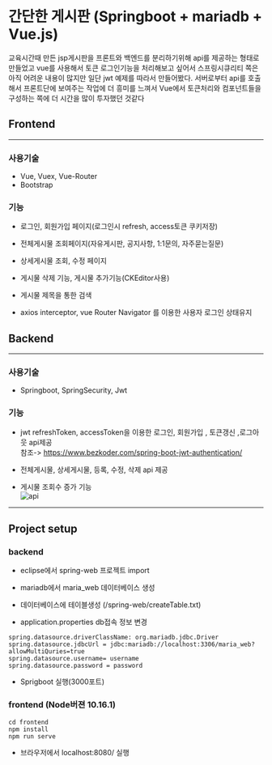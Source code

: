# 간단한 게시판 (Springboot + mariadb + Vue.js) 

교육시간때 만든 jsp게시판을 프론트와 백엔드를 분리하기위해 api를 제공하는 형태로 만들었고
vue를 사용해서 토큰 로그인기능을 처리해보고 싶어서 스프링시큐리티 쪽은 아직 어려운 내용이 많지만 일단 jwt 예제를 따라서 만들어봤다. 서버로부터 api를 호출해서 프론트단에 보여주는 작업에 더 흥미를 느껴서 Vue에서 토큰처리와 컴포넌트들을 구성하는 쪽에 더 시간을 많이 투자했던 것같다
## Frontend
---
### 사용기술
- Vue, Vuex, Vue-Router
- Bootstrap

### 기능
- 로그인, 회원가입 페이지(로그인시 refresh, access토큰 쿠키저장)

- 전체게시물 조회페이지(자유게시판, 공지사항, 1:1문의, 자주묻는질문)

- 상세게시물 조회, 수정 페이지

- 게시물 삭제 기능, 게시물 추가기능(CKEditor사용)

- 게시물 제목을 통한 검색

- axios interceptor, vue Router Navigator 를 이용한 사용자 로그인 상태유지

## Backend
---
### 사용기술
- Springboot, SpringSecurity, Jwt

### 기능
- jwt refreshToken, accessToken을 이용한 로그인, 회원가입 , 토큰갱신 ,로그아웃 api제공   
참조->  https://www.bezkoder.com/spring-boot-jwt-authentication/  

- 전체게시물, 상세게시물, 등록, 수정, 삭제 api 제공

- 게시물 조회수 증가 기능  
![api](https://user-images.githubusercontent.com/22339142/141141505-cbdb5ecc-5895-499f-9d1c-e594e5d339f5.png)
---
## Project setup
### backend  
- eclipse에서 spring-web 프로젝트 import 
- mariadb에서 maria_web 데이터베이스 생성

- 데이터베이스에 테이블생성 (/spring-web/createTable.txt)
- application.properties db접속 정보 변경
```
spring.datasource.driverClassName: org.mariadb.jdbc.Driver
spring.datasource.jdbcUrl = jdbc:mariadb://localhost:3306/maria_web?allowMultiQuries=true
spring.datasource.username= username
spring.datasource.password = password
```
- Sprigboot 실행(3000포트)


### frontend (Node버젼 10.16.1)
```
cd frontend
npm install
npm run serve
```
- 브라우저에서 localhost:8080/ 실행



